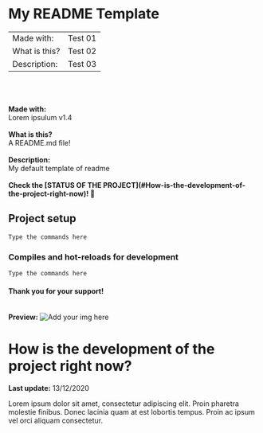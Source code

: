 # My README Template
<table>
    <tr>
        <td>Made with:</td>
        <td>Test 01</td>
    </tr>
    <tr>
        <td>What is this?</td>
        <td>Test 02</td>
    </tr>
    <tr>
        <td>Description:</td>
        <td>Test 03</td>
    </tr>
</table>
<br/><br/><br/>
<b>Made with:</b><br/>
Lorem ipsulum v1.4
<br/><br/>
<b>What is this?</b><br/>
A README.md file!
<br/><br/>
<b>Description:</b><br/>
My default template of readme
<br/><br/>
<b>Check the [STATUS OF THE PROJECT](#How-is-the-development-of-the-project-right-now)! &#128150;</b>

## Project setup
```
Type the commands here
```

### Compiles and hot-reloads for development
```
Type the commands here
```

#### Thank you for your support!
<br>
<b>Preview:</b>
<img src="overview.png" alt="Add your img here" />


# How is the development of the project right now?
<b>Last update:</b> 13/12/2020

Lorem ipsum dolor sit amet, consectetur adipiscing elit. Proin pharetra molestie finibus. Donec lacinia quam at est lobortis tempus. Proin ac ipsum vel orci aliquam consectetur.